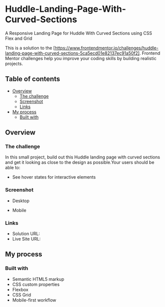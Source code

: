 # Huddle-Landing-Page-With-Curved-Sections
A Responsive Landing Page for Huddle With Curved Sections using CSS Flex and Grid

This is a solution to the [https://www.frontendmentor.io/challenges/huddle-landing-page-with-curved-sections-5ca5ecd01e82137ec91a50f2]. Frontend Mentor challenges help you improve your coding skills by building realistic projects.

## Table of contents

- [Overview](#overview)
  - [The challenge](#the-challenge)
  - [Screenshot](#screenshot)
  - [Links](#links)
- [My process](#my-process)
  - [Built with](#built-with)

## Overview

### The challenge
In this small project, build out this Huddle landing page with curved sections and get it looking as close to the design as possible.Your users should be able to:
- See hover states for interactive elements

### Screenshot
- Desktop
  
- Mobile

### Links

- Solution URL: 
- Live Site URL: 

## My process

### Built with

- Semantic HTML5 markup
- CSS custom properties
- Flexbox
- CSS Grid
- Mobile-first workflow

